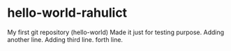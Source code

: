 # hello-world-rahulict
My first git repository (hello-world)
Made it just for testing purpose.
Adding another line.
Adding third line.
forth line.
